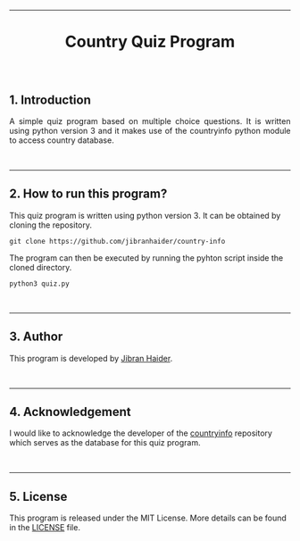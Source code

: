 <hr>

<h1><p align="center"> Country Quiz Program
</p></h1>

<br/>

## 1. Introduction

<p align="justify">
A simple quiz program based on multiple choice questions. It is written using python version 3 and it makes use of the countryinfo python module to access country database.
</p>


<br/>
<hr>

## 2. How to run this program?

This quiz program is written using python version 3. It can be obtained by cloning the repository.
```
git clone https://github.com/jibranhaider/country-info
```

The program can then be executed by running the pyhton script inside the cloned directory.
```
python3 quiz.py
```

<br/>
<hr>

## 3. Author
This program is developed by [Jibran Haider](http://jibranhaider.weebly.com/).

<br/>
<hr>

## 4. Acknowledgement

I would like to acknowledge the developer of the [countryinfo](https://github.com/porimol/countryinfo) repository which serves as the database for this quiz program.


<br/>
<hr>

## 5. License
This program is released under the MIT License. More details can be found in the [LICENSE](LICENSE) file.

